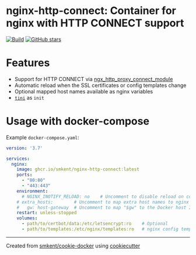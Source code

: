 # nginx-http-connect: Container for nginx with HTTP CONNECT support

[![Build](https://img.shields.io/github/checks-status/smkent/nginx-http-connect/main?label=build)][gh-actions]
[![GitHub stars](https://img.shields.io/github/stars/smkent/nginx-http-connect?style=social)][repo]

# Features

* Support for HTTP CONNECT via [ngx_http_proxy_connect_module][patch]
* Automatic reload when the SSL certificates or config templates change
* Optional mapped host names available as nginx variables
* [`tini`][tini] as `init`

# Usage with docker-compose

Example `docker-compose.yaml`:

```yaml
version: '3.7'

services:
  nginx:
    image: ghcr.io/smkent/nginx-http-connect:latest
    ports:
      - "80:80"
      - "443:443"
    environment:
      # NGINX_INOTIFY_RELOAD: no    # Uncomment to disable reload on config changes
    # extra_hosts:        # Uncomment to map extra host names to nginx variables
    #   gw: host-gateway  # Uncomment to map "$gw" to the Docker host IP
    restart: unless-stopped
    volumes:
      - path/to/certbot/data:/etc/letsencrypt:ro    # Optional
      - path/to/templates:/etc/nginx/templates:ro   # nginx config templates
```

---

Created from [smkent/cookie-docker][cookie-docker] using
[cookiecutter][cookiecutter]

[cookie-docker]: https://github.com/smkent/cookie-docker
[cookiecutter]: https://github.com/cookiecutter/cookiecutter
[gh-actions]: https://github.com/smkent/nginx-http-connect/actions?query=branch%3Amain
[repo]: https://github.com/smkent/nginx-http-connect
[tini]: https://github.com/krallin/tini
[patch]: https://github.com/chobits/ngx_http_proxy_connect_module
